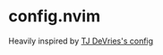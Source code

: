 # config.nvim

Heavily inspired by [TJ DeVries's config]("https://github.com/tjdevries/config.nvim/")
